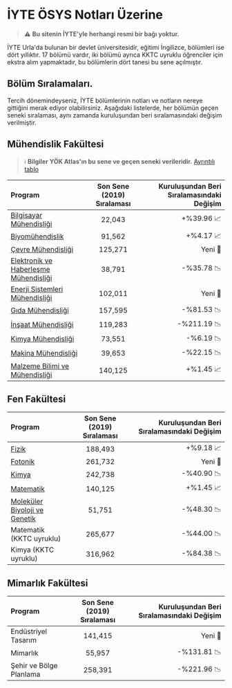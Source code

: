# İYTE ÖSYS Notları Üzerine

> :warning: **Bu sitenin İYTE'yle herhangi resmi bir bağı yoktur.**

İYTE Urla'da bulunan bir devlet üniversitesidir, eğitimi İngilizce, bölümleri ise dört yıllıktır. 17 bölümü vardır, iki bölümü ayrıca KKTC uyruklu öğrenciler için ekstra alım yapmaktadır, bu bölümlerin dört tanesi bu sene açılmıştır.

## Bölüm Sıralamaları.

Tercih dönemindeyseniz, İYTE bölümlerinin notları ve notların nereye gittiğini merak ediyor olabilirsiniz. Aşağıdaki listelerde, her bölümün geçen seneki sıralaması, aynı zamanda kuruluşundan beri sıralamasındaki değişim verilmiştir. 

##  Mühendislik Fakültesi

> :information_source: **Bilgiler YÖK Atlas'ın bu sene ve geçen seneki verileridir.** [Ayrıntılı tablo](https://docs.google.com/spreadsheets/d/1kT3D6YSBBLEVwhM9tpDEtn6yGS_sDiLZpVbBHoQSe-E/edit?usp=sharing)

| Program | Son Sene (2019) Sıralaması | Kuruluşundan Beri Sıralamasındaki Değişim |
| :---         |     :---:      |          ---: |
| [Bilgisayar Mühendisliği](https://ceng.iyte.edu.tr/tr/) | 22,043 | +%39.96 :chart_with_upwards_trend: |
| [Biyomühendislik](https://bioeng.iyte.edu.tr/) | 91,562 | +%4.17 📈 |
| [Çevre Mühendisliği](https://enve.iyte.edu.tr/) | 125,271| Yeni 📆|
| [Elektronik ve Haberleşme Mühendisliği](https://eee.iyte.edu.tr/) | 38,791 | -%35.78 📉|
| [Enerji Sistemleri Mühendisliği](https://ese.iyte.edu.tr/en/home-page/) | 102,011 | Yeni 📆|
| [Gıda Mühendisliği](https://food.iyte.edu.tr/) | 157,595 | -%81.53 📉|
| [İnşaat Mühendisliği](https://civil.iyte.edu.tr/) | 119,283 | -%211.19 📉|
| [Kimya Mühendisliği](https://che.iyte.edu.tr/) | 73,551 | -%6.19 📉|
| [Makina Mühendisliği](https://me.iyte.edu.tr/) | 39,653 | -%22.15 📉|
| [Malzeme Bilimi ve Mühendisliği](https://mse.iyte.edu.tr/) | 140,125 | +%1.45 📈|

## Fen Fakültesi

| Program | Son Sene (2019) Sıralaması | Kuruluşundan Beri Sıralamasındaki Değişim |
| :---         |     :---:      |          ---: |
| [Fizik](https://physics.iyte.edu.tr/) | 188,493 | +%9.18 📈|
| [Fotonik](https://physics.iyte.edu.tr/) | 261,732 | Yeni 📆|
| [Kimya](https://chemistry.iyte.edu.tr/) | 242,738 | -%40.90 📉|
| [Matematik](https://math.iyte.edu.tr/) | 140,125 | +%1.45 📈|
| [Moleküler Biyoloji ve Genetik](https://mbg.iyte.edu.tr/) | 51,751 | -%48.30 📉|
| Matematik (KKTC uyruklu) | 265,677 | -%44.00 📉|
| Kimya (KKTC uyruklu) | 316,962 | -%84.38 📉|

## Mimarlık Fakültesi


| Program | Son Sene (2019) Sıralaması | Kuruluşundan Beri Sıralamasındaki Değişim |
| :---         |     :---:      |          ---: |
| Endüstriyel Tasarım | 141,415 |  Yeni 📆|
| Mimarlık | 55,957 | -%131.81 📉|
| Şehir ve Bölge Planlama | 258,391 | -%221.96 📉|
